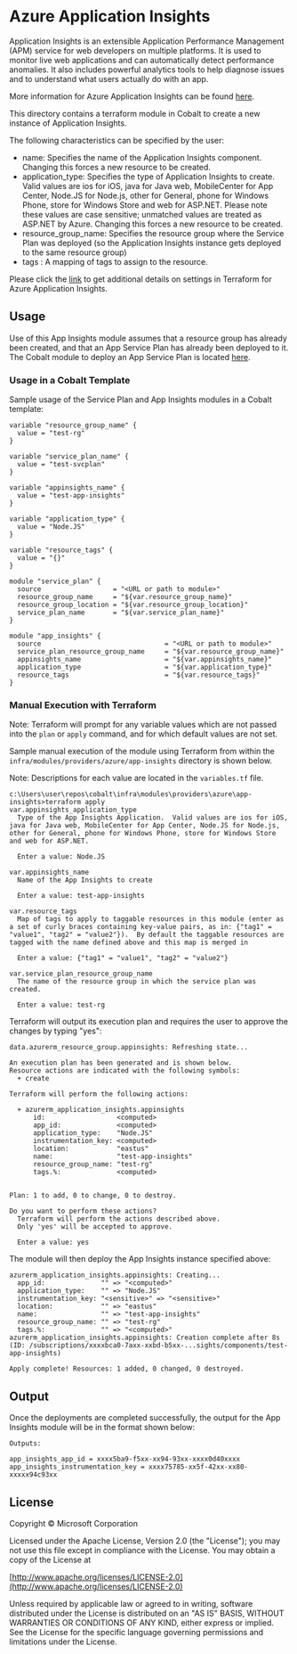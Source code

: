 # Azure Application Insights

Application Insights is an extensible Application Performance Management (APM) service for web developers on multiple platforms. It is used to monitor live web applications and can automatically detect performance anomalies. It also includes powerful analytics tools to help diagnose issues and to understand what users actually do with an app.

More information for Azure Application Insights can be found [here](https://docs.microsoft.com/en-us/azure/azure-monitor/app/app-insights-overview).

This directory contains a terraform module in Cobalt to create a new instance of Application Insights.

The following characteristics can be specified by the user:

  - name: Specifies the name of the Application Insights component. Changing this forces a new resource to be created.
  - application_type: Specifies the type of Application Insights to create. Valid values are ios for iOS, java for Java web, MobileCenter for App Center, Node.JS for Node.js, other for General, phone for Windows Phone, store for Windows Store and web for ASP.NET. Please note these values are case sensitive; unmatched values are treated as ASP.NET by Azure. Changing this forces a new resource to be created.
  - resource_group_name: Specifies the resource group where the Service Plan was deployed (so the Application Insights instance gets deployed to the same resource group)
  - tags : A mapping of tags to assign to the resource.

Please click the [link](https://www.terraform.io/docs/providers/azurerm/r/application_insights.html) to get additional details on settings in Terraform for Azure Application Insights.

## Usage

Use of this App Insights module assumes that a resource group has already been created, and that an App Service Plan has already been deployed to it.  The Cobalt module to deploy an App Service Plan is located [here](infra/modules/providers/azure/service-plan).

### Usage in a Cobalt Template

Sample usage of the Service Plan and App Insights modules in a Cobalt template:

```
variable "resource_group_name" {
  value = "test-rg"
}

variable "service_plan_name" {
  value = "test-svcplan"
}

variable "appinsights_name" {
  value = "test-app-insights"
}

variable "application_type" {
  value = "Node.JS"
}

variable "resource_tags" {
  value = "{}"
}

module "service_plan" {
  source                  = "<URL or path to module>"
  resource_group_name     = "${var.resource_group_name}"
  resource_group_location = "${var.resource_group_location}"
  service_plan_name       = "${var.service_plan_name}"
}

module "app_insights" {
  source                               = "<URL or path to module>"
  service_plan_resource_group_name     = "${var.resource_group_name}"
  appinsights_name                     = "${var.appinsights_name}"
  application_type                     = "${var.application_type}"
  resource_tags                        = "${var.resource_tags}"
}
```

### Manual Execution with Terraform

Note: Terraform will prompt for any variable values which are not passed into the `plan` or `apply` command, and for which default values are not set.

Sample manual execution of the module using Terraform from within the `infra/modules/providers/azure/app-insights` directory is shown below.

Note: Descriptions for each value are located in the `variables.tf` file.

```
c:\Users\user\repos\cobalt\infra\modules\providers\azure\app-insights>terraform apply
var.appinsights_application_type
  Type of the App Insights Application.  Valid values are ios for iOS, java for Java web, MobileCenter for App Center, Node.JS for Node.js, other for General, phone for Windows Phone, store for Windows Store and web for ASP.NET.

  Enter a value: Node.JS

var.appinsights_name
  Name of the App Insights to create

  Enter a value: test-app-insights

var.resource_tags
  Map of tags to apply to taggable resources in this module (enter as a set of curly braces containing key-value pairs, as in: {"tag1" = "value1", "tag2" = "value2"}).  By default the taggable resources are tagged with the name defined above and this map is merged in

  Enter a value: {"tag1" = "value1", "tag2" = "value2"}

var.service_plan_resource_group_name
  The name of the resource group in which the service plan was created.

  Enter a value: test-rg
  ```

Terraform will output its execution plan and requires the user to approve the changes by typing "yes":

```
data.azurerm_resource_group.appinsights: Refreshing state...

An execution plan has been generated and is shown below.
Resource actions are indicated with the following symbols:
  + create

Terraform will perform the following actions:

  + azurerm_application_insights.appinsights
      id:                  <computed>
      app_id:              <computed>
      application_type:    "Node.JS"
      instrumentation_key: <computed>
      location:            "eastus"
      name:                "test-app-insights"
      resource_group_name: "test-rg"
      tags.%:              <computed>


Plan: 1 to add, 0 to change, 0 to destroy.

Do you want to perform these actions?
  Terraform will perform the actions described above.
  Only 'yes' will be accepted to approve.

  Enter a value: yes
```

The module will then deploy the App Insights instance specified above:

```
azurerm_application_insights.appinsights: Creating...
  app_id:              "" => "<computed>"
  application_type:    "" => "Node.JS"
  instrumentation_key: "<sensitive>" => "<sensitive>"
  location:            "" => "eastus"
  name:                "" => "test-app-insights"
  resource_group_name: "" => "test-rg"
  tags.%:              "" => "<computed>"
azurerm_application_insights.appinsights: Creation complete after 8s (ID: /subscriptions/xxxxbca0-7axx-xxbd-b5xx-...sights/components/test-app-insights)

Apply complete! Resources: 1 added, 0 changed, 0 destroyed.
```


## Output

Once the deployments are completed successfully, the output for the App Insights module will be in the format shown below:

```
Outputs:

app_insights_app_id = xxxx5ba9-f5xx-xx94-93xx-xxxx0d40xxxx
app_insights_instrumentation_key = xxxx75785-xx5f-42xx-xx80-xxxxx94c93xx
```


## License
Copyright © Microsoft Corporation

Licensed under the Apache License, Version 2.0 (the "License");
you may not use this file except in compliance with the License.
You may obtain a copy of the License at 

[http://www.apache.org/licenses/LICENSE-2.0](http://www.apache.org/licenses/LICENSE-2.0)

Unless required by applicable law or agreed to in writing, software
distributed under the License is distributed on an "AS IS" BASIS,
WITHOUT WARRANTIES OR CONDITIONS OF ANY KIND, either express or implied.
See the License for the specific language governing permissions and
limitations under the License.